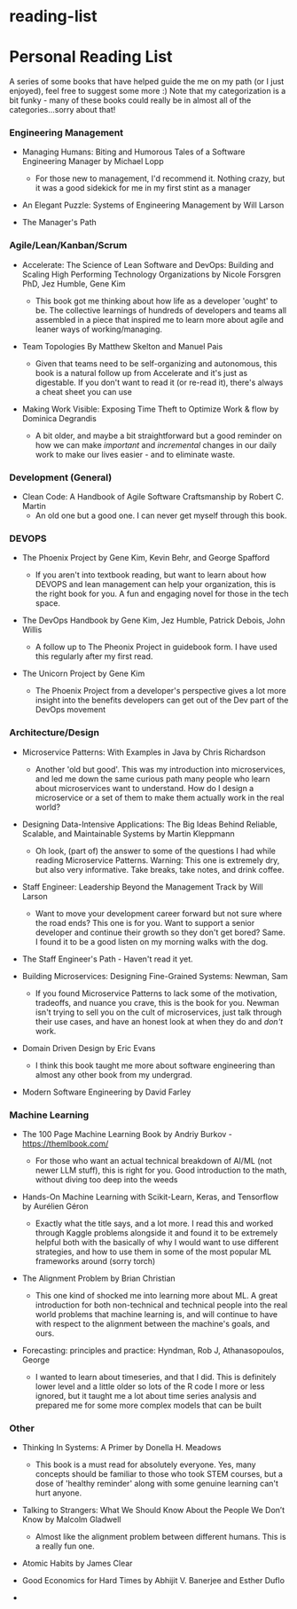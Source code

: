 # reading-list
# Personal Reading List

A series of some books that have helped guide the me on my path (or I just enjoyed), feel free to suggest some more :) Note that my categorization is a bit funky - many of these books could really be in almost all of the categories...sorry about that!

### Engineering Management
- Managing Humans: Biting and Humorous Tales of a Software Engineering Manager by Michael Lopp
    - For those new to management, I'd recommend it. Nothing crazy, but it was a good sidekick for me in my first stint as a manager
 
- An Elegant Puzzle: Systems of Engineering Management by Will Larson
- The Manager's Path

### Agile/Lean/Kanban/Scrum

- Accelerate: The Science of Lean Software and DevOps: Building and Scaling High Performing Technology Organizations by Nicole Forsgren PhD, Jez Humble, Gene Kim
    - This book got me thinking about how life as a developer 'ought' to be. The collective learnings of hundreds of developers and teams all assembled in a piece that inspired me to learn more about agile and leaner ways of working/managing. 

- Team Topologies By Matthew Skelton and Manuel Pais
    - Given that teams need to be self-organizing and autonomous, this book is a natural follow up from Accelerate and it's just as digestable. If you don't want to read it (or re-read it), there's always a cheat sheet you can use 

- Making Work Visible: Exposing Time Theft to Optimize Work & flow by Dominica Degrandis
    - A bit older, and maybe a bit straightforward but a good reminder on how we can make *important* and *incremental* changes in our daily work to make our lives easier - and to eliminate waste.

### Development (General)

- Clean Code: A Handbook of Agile Software Craftsmanship by Robert C. Martin
    - An old one but a good one. I can never get myself through this book.

### DEVOPS
- The Phoenix Project by Gene Kim, Kevin Behr, and George Spafford
    - If you aren't into textbook reading, but want to learn about how DEVOPS and lean management can help your organization, this is the right book for you. A fun and engaging novel for those in the tech space.


- The DevOps Handbook by Gene Kim, Jez Humble, Patrick Debois, John Willis
    - A follow up to The Pheonix Project in guidebook form. I have used this regularly after my first read.

- The Unicorn Project by Gene Kim
    - The Phoenix Project from a developer's perspective gives a lot more insight into the benefits developers can get out of the Dev part of the DevOps movement

### Architecture/Design

- Microservice Patterns: With Examples in Java by Chris Richardson
    - Another 'old but good'. This was my introduction into microservices, and led me down the same curious path many people who learn about microservices want to understand. How do I design a microservice or a set of them to make them actually work in the real world?

- Designing Data-Intensive Applications: The Big Ideas Behind Reliable, Scalable, and Maintainable Systems by Martin Kleppmann
    - Oh look, (part of) the answer to some of the questions I had while reading Microservice Patterns. Warning: This one is extremely dry, but also very informative. Take breaks, take notes, and drink coffee.

- Staff Engineer: Leadership Beyond the Management Track by Will Larson
    - Want to move your development career forward but not sure where the road ends? This one is for you. Want to support a senior developer and continue their growth so they don't get bored? Same. I found it to be a good listen on my morning walks with the dog.
 
- The Staff Engineer's Path
      - Haven't read it yet.

- Building Microservices: Designing Fine-Grained Systems: Newman, Sam
    - If you found Microservice Patterns to lack some of the motivation, tradeoffs, and nuance you crave, this is the book for you. Newman isn't trying to sell you on the cult of microservices, just talk through their use cases, and have an honest look at when they do and *don't* work.

- Domain Driven Design by Eric Evans
    - I think this book taught me more about software engineering than almost any other book from my undergrad.
 
- Modern Software Engineering by David Farley
  

### Machine Learning

- The 100 Page Machine Learning Book by Andriy Burkov - https://themlbook.com/ 
    - For those who want an actual technical breakdown of AI/ML (not newer LLM stuff), this is right for you. Good introduction to the math, without diving too deep into the weeds

- Hands-On Machine Learning with Scikit-Learn, Keras, and Tensorflow by Aurélien Géron
    - Exactly what the title says, and a lot more. I read this and worked through Kaggle problems alongside it and found it to be extremely helpful both with the basically of why I would want to use different strategies, and how to use them in some of the most popular ML frameworks around (sorry torch)

- The Alignment Problem by Brian Christian
    - This one kind of shocked me into learning more about ML. A great introduction for both non-technical and technical people into the real world problems that machine learning is, and will continue to have with respect to the alignment between the machine's goals, and ours.

- Forecasting: principles and practice: Hyndman, Rob J, Athanasopoulos, George
    - I wanted to learn about timeseries, and that I did. This is definitely lower level and a little older so lots of the R code I more or less ignored, but it taught me a lot about time series analysis and prepared me for some more complex models that can be built

### Other

- Thinking In Systems: A Primer by Donella H. Meadows
    - This book is a must read for absolutely everyone. Yes, many concepts should be familiar to those who took STEM courses, but a dose of 'healthy reminder' along with some genuine learning can't hurt anyone.

- Talking to Strangers: What We Should Know About the People We Don’t Know by Malcolm Gladwell
    - Almost like the alignment problem between different humans. This is a really fun one.
- Atomic Habits by James Clear
- Good Economics for Hard Times by Abhijit V. Banerjee and Esther Duflo
- 

